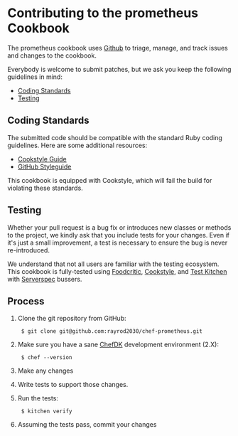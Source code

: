 Contributing to the prometheus Cookbook
=========================================
The prometheus cookbook uses [Github][] to triage, manage,
and track issues and changes to the cookbook.

Everybody is welcome to submit patches, but we ask you keep the
following guidelines in mind:

- [Coding Standards](#coding-standards)
- [Testing](#testing)

Coding Standards
----------------
The submitted code should be compatible with the standard Ruby coding guidelines.
Here are some additional resources:

- [Cookstyle Guide](https://github.com/chef/cookstyle)
- [GitHub Styleguide](https://github.com/styleguide/ruby)

This cookbook is equipped with Cookstyle, which will fail the build for violating
these standards.

Testing
-------
Whether your pull request is a bug fix or introduces new classes or methods to
the project, we kindly ask that you include tests for your changes. Even if it's
just a small improvement, a test is necessary to ensure the bug is never
re-introduced.

We understand that not all users are familiar with the testing ecosystem. This
cookbook is fully-tested using [Foodcritic](https://github.com/acrmp/foodcritic),
[Cookstyle](https://github.com/chef/cookstyle),
and [Test Kitchen](https://github.com/test-kitchen/test-kitchen) with
[Serverspec](https://github.com/serverspec/serverspec) bussers.

Process
-------
1. Clone the git repository from GitHub:

        $ git clone git@github.com:rayrod2030/chef-prometheus.git

2. Make sure you have a sane [ChefDK][] development environment (2.X):

        $ chef --version

3. Make any changes
4. Write tests to support those changes.
5. Run the tests:

        $ kitchen verify

6. Assuming the tests pass, commit your changes

[ChefDK]: https://downloads.chef.io/chef-dk/
[github]: https://github.com/rayrod2030/chef-prometheus/issues
